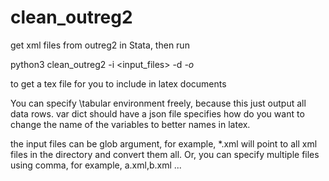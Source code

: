 # clean_outreg2

get xml files from outreg2 in Stata, then run 

python3 clean_outreg2 -i <input_files> -d <var dict> -o <output directory>

to get a tex file for you to include in latex documents

You can specify \tabular environment freely, because this just output all data rows. var dict should have a json file specifies how do you want to change the name of the variables to better names in latex.

the input files can be glob argument, for example, *.xml will point to all xml files in the directory and convert them all. Or, you can specify multiple files using comma, for example, a.xml,b.xml ...
